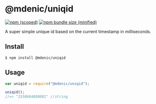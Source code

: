 # @mdenic/uniqid

[![npm (scoped)](https://img.shields.io/npm/v/@mdenic/uniqid.svg)](https://www.npmjs.com/package/@mdenic/uniqid)
[![npm bundle size (minified)](https://img.shields.io/bundlephobia/min/@mdenic/uniqid.svg)](https://www.npmjs.com/package/@mdenic/uniqid)

A super simple unique id based on the current timestamp in milliseconds.

## Install

```
$ npm install @mdenic/uniqid
```

## Usage

```js
var uniqid = require("@mdenic/uniqid");

uniqid();
//=> "1558604880081" //string
```